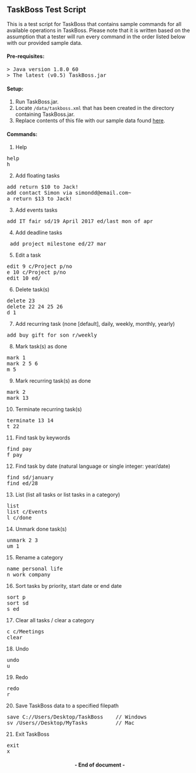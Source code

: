 ## TaskBoss Test Script

This is a test script for TaskBoss that contains sample commands for all available operations in TaskBoss. Please note that it is written based on the assumption that a tester will run every command in the order listed below with our provided sample data.

#### Pre-requisites:
<pre>
> Java version 1.8.0_60
> The latest (v0.5) TaskBoss.jar
</pre>

#### Setup:
1. Run TaskBoss.jar.
2. Locate `/data/taskboss.xml` that has been created in the directory containing TaskBoss.jar.
3. Replace contents of this file with our sample data found [here](https://github.com/CS2103JAN2017-W14-B2/main/blob/95b001c5876d2cab836a6d8e0aebd230cab5ba46/src/test/data/ManualTesting/SampleData.xml).

#### Commands:
1. Help
<pre>
help
h
</pre>

2. Add floating tasks
<pre>
add return $10 to Jack!
add contact Simon via simondd@email.com~
a return $13 to Jack!
</pre>

3. Add events tasks
<pre>
add IT fair sd/19 April 2017 ed/last mon of apr
</pre>

4. Add deadline tasks
<pre>
 add project milestone ed/27 mar
</pre>

5. Edit a task
<pre>
edit 9 c/Project p/no
e 10 c/Project p/no
edit 10 ed/
</pre>

6. Delete task(s)
<pre>
delete 23
delete 22 24 25 26
d 1
</pre>

7. Add recurring task (none [default], daily, weekly, monthly, yearly)
<pre>
add buy gift for son r/weekly
</pre>

8. Mark task(s) as done
<pre>
mark 1
mark 2 5 6
m 5
</pre>

9. Mark recurring task(s) as done
<pre>
mark 2
mark 13
</pre>

10. Terminate recurring task(s)
<pre>
terminate 13 14
t 22
</pre>

11. Find task by keywords
<pre>
find pay
f pay
</pre>

12. Find task by date (natural language or single integer: year/date)
<pre>
find sd/january
find ed/28
</pre>

13. List (list all tasks or list tasks in a category)
<pre>
list
list c/Events
l c/done
</pre>

14. Unmark done task(s)
<pre>
unmark 2 3
um 1
</pre>

15. Rename a category
<pre>
name personal life
n work company
</pre>

16. Sort tasks by priority, start date or end date
<pre>
sort p
sort sd
s ed
</pre>

17. Clear all tasks / clear a category
<pre>
c c/Meetings
clear
</pre>

18. Undo
<pre>
undo
u
</pre>

19. Redo
<pre>
redo
r
</pre>

20. Save TaskBoss data to a specified filepath
<pre>
save C://Users/Desktop/TaskBoss    // Windows
sv /Users/<Username>/Desktop/MyTasks         // Mac
</pre>

21. Exit TaskBoss
<pre>
exit
x
</pre>

<h4 align="center">- End of document -</h4>
